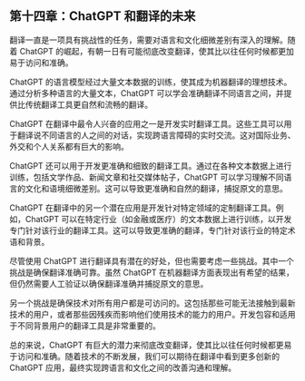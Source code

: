 ## 第十四章：ChatGPT 和翻译的未来

翻译一直是一项具有挑战性的任务，需要对语言和文化细微差别有深入的理解。随着 ChatGPT 的崛起，有朝一日有可能彻底改变翻译，使其比以往任何时候都更加易于访问和准确。

ChatGPT 的语言模型经过大量文本数据的训练，使其成为机器翻译的理想技术。通过分析多种语言的大量文本，ChatGPT 可以学会准确翻译不同语言之间，并提供比传统翻译工具更自然和流畅的翻译。

ChatGPT 在翻译中最令人兴奋的应用之一是开发实时翻译工具。这些工具可以用于翻译说不同语言的人之间的对话，实现跨语言障碍的实时交流。这对国际业务、外交和个人关系都有巨大的影响。

ChatGPT 还可以用于开发更准确和细致的翻译工具。通过在各种文本数据上进行训练，包括文学作品、新闻文章和社交媒体帖子，ChatGPT 可以学习理解不同语言的文化和语境细微差别。这可以导致更准确和自然的翻译，捕捉原文的意思。

ChatGPT 在翻译中的另一个潜在应用是开发针对特定领域的定制翻译工具。例如，ChatGPT 可以在特定行业（如金融或医疗）的文本数据上进行训练，以开发专门针对该行业的翻译工具。这可以导致更准确的翻译，专门针对该行业的特定术语和背景。

尽管使用 ChatGPT 进行翻译具有潜在的好处，但也需要考虑一些挑战。其中一个挑战是确保翻译准确可靠。虽然 ChatGPT 在机器翻译方面表现出有希望的结果，但仍然需要人工验证以确保翻译准确并捕捉原文的意思。

另一个挑战是确保技术对所有用户都是可访问的。这包括那些可能无法接触到最新技术的用户，或者那些因残疾而影响他们使用技术的能力的用户。开发包容和适用于不同背景用户的翻译工具是非常重要的。

总的来说，ChatGPT 有巨大的潜力来彻底改变翻译，使其比以往任何时候都更易于访问和准确。随着技术的不断发展，我们可以期待在翻译中看到更多创新的 ChatGPT 应用，最终实现跨语言和文化之间的改善沟通和理解。
